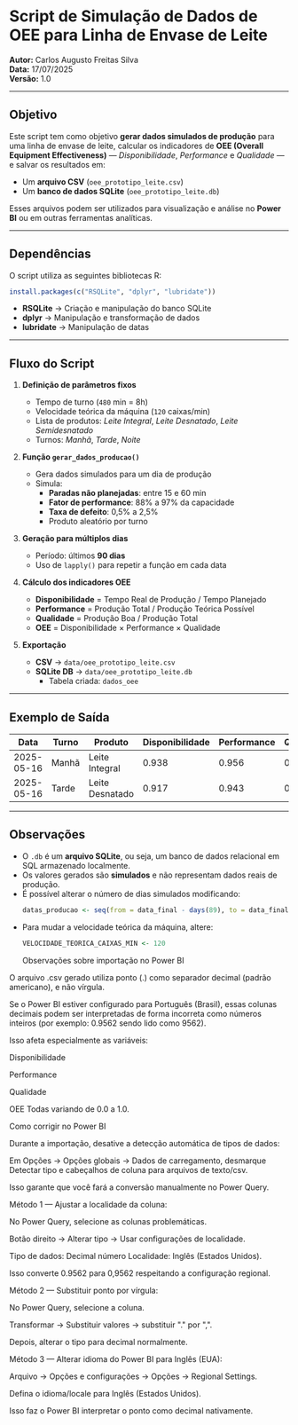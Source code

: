 # Script de Simulação de Dados de OEE para Linha de Envase de Leite

**Autor:** Carlos Augusto Freitas Silva  
**Data:** 17/07/2025  
**Versão:** 1.0

---

## Objetivo

Este script tem como objetivo **gerar dados simulados de produção** para uma linha de envase de leite, calcular os indicadores de **OEE (Overall Equipment Effectiveness)** — *Disponibilidade*, *Performance* e *Qualidade* — e salvar os resultados em:

- Um **arquivo CSV** (`oee_prototipo_leite.csv`)
- Um **banco de dados SQLite** (`oee_prototipo_leite.db`)

Esses arquivos podem ser utilizados para visualização e análise no **Power BI** ou em outras ferramentas analíticas.

---

## Dependências

O script utiliza as seguintes bibliotecas R:

```r
install.packages(c("RSQLite", "dplyr", "lubridate"))
```

- **RSQLite** → Criação e manipulação do banco SQLite
- **dplyr** → Manipulação e transformação de dados
- **lubridate** → Manipulação de datas

---

## Fluxo do Script

1. **Definição de parâmetros fixos**
   - Tempo de turno (`480` min = 8h)
   - Velocidade teórica da máquina (`120` caixas/min)
   - Lista de produtos: *Leite Integral*, *Leite Desnatado*, *Leite Semidesnatado*
   - Turnos: *Manhã*, *Tarde*, *Noite*

2. **Função `gerar_dados_producao()`**
   - Gera dados simulados para um dia de produção
   - Simula:
     - **Paradas não planejadas**: entre 15 e 60 min
     - **Fator de performance**: 88% a 97% da capacidade
     - **Taxa de defeito**: 0,5% a 2,5%
     - Produto aleatório por turno

3. **Geração para múltiplos dias**
   - Período: últimos **90 dias**
   - Uso de `lapply()` para repetir a função em cada data

4. **Cálculo dos indicadores OEE**
   - **Disponibilidade** = Tempo Real de Produção / Tempo Planejado 
   - **Performance** = Produção Total / Produção Teórica Possível       
   - **Qualidade** = Produção Boa / Produção Total 
   - **OEE** = Disponibilidade × Performance × Qualidade

5. **Exportação**
   - **CSV** → `data/oee_prototipo_leite.csv`
   - **SQLite DB** → `data/oee_prototipo_leite.db`  
     - Tabela criada: `dados_oee`

---

## Exemplo de Saída

| Data       | Turno  | Produto           | Disponibilidade | Performance | Qualidade | OEE   | ProducaoTotal | ProducaoBoa | ProducaoDefeituosa | TempoReal | Paradas |
|------------|--------|-------------------|-----------------|-------------|-----------|-------|---------------|-------------|--------------------|-----------|---------|
| 2025-05-16 | Manhã  | Leite Integral    | 0.938           | 0.956       | 0.982     | 0.880 | 53834         | 52850       | 984                | 451       | 29      |
| 2025-05-16 | Tarde  | Leite Desnatado   | 0.917           | 0.943       | 0.976     | 0.845 | 52389         | 51104       | 1285               | 440       | 40      |

---

## Observações
- O `.db` é um **arquivo SQLite**, ou seja, um banco de dados relacional em SQL armazenado localmente.
- Os valores gerados são **simulados** e não representam dados reais de produção.
- É possível alterar o número de dias simulados modificando:
  ```r
  datas_producao <- seq(from = data_final - days(89), to = data_final, by = "day")
  ```
- Para mudar a velocidade teórica da máquina, altere:
  ```r
  VELOCIDADE_TEORICA_CAIXAS_MIN <- 120
  ```
  Observações sobre importação no Power BI

O arquivo .csv gerado utiliza ponto (.) como separador decimal (padrão americano), e não vírgula.

Se o Power BI estiver configurado para Português (Brasil), essas colunas decimais podem ser interpretadas de forma incorreta como números inteiros (por exemplo: 0.9562 sendo lido como 9562).

Isso afeta especialmente as variáveis:

Disponibilidade

Performance

Qualidade

OEE
Todas variando de 0.0 a 1.0.

Como corrigir no Power BI

Durante a importação, desative a detecção automática de tipos de dados:

Em Opções → Opções globais → Dados de carregamento, desmarque Detectar tipo e cabeçalhos de coluna para arquivos de texto/csv.

Isso garante que você fará a conversão manualmente no Power Query.

Método 1 — Ajustar a localidade da coluna:

No Power Query, selecione as colunas problemáticas.

Botão direito → Alterar tipo → Usar configurações de localidade.

Tipo de dados: Decimal número
Localidade: Inglês (Estados Unidos).

Isso converte 0.9562 para 0,9562 respeitando a configuração regional.

Método 2 — Substituir ponto por vírgula:

No Power Query, selecione a coluna.

Transformar → Substituir valores → substituir "." por ",".

Depois, alterar o tipo para decimal normalmente.

Método 3 — Alterar idioma do Power BI para Inglês (EUA):

Arquivo → Opções e configurações → Opções → Regional Settings.

Defina o idioma/locale para Inglês (Estados Unidos).

Isso faz o Power BI interpretar o ponto como decimal nativamente.
